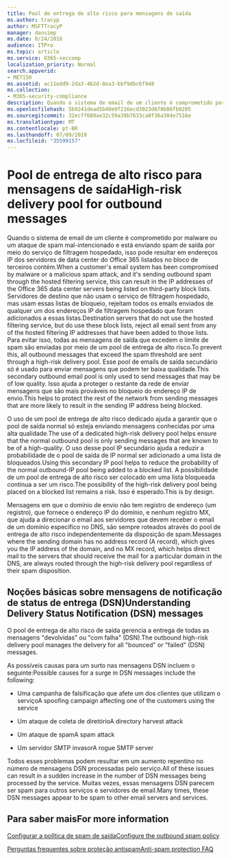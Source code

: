 ```yaml
---
title: Pool de entrega de alto risco para mensagens de saída
ms.author: tracyp
author: MSFTTracyP
manager: dansimp
ms.date: 8/24/2016
audience: ITPro
ms.topic: article
ms.service: O365-seccomp
localization_priority: Normal
search.appverid:
- MET150
ms.assetid: ac11edd9-2da3-462d-8ea3-bbf9dbc6f948
ms.collection:
- M365-security-compliance
description: Quando o sistema de email de um cliente é comprometido por malware ou um ataque de spam mal-intencionado e está enviando spam de saída por meio do serviço de filtragem hospedado, isso pode resultar em endereços IP dos servidores de data center do Office 365 listados no bloco de terceiros contém.
ms.openlocfilehash: 5b9241dead5b40e9f216ecd3023d6f8b86fb0205
ms.sourcegitcommit: 32ecff689ae32c59a39b7633ca0f36a304e7516e
ms.translationtype: MT
ms.contentlocale: pt-BR
ms.lasthandoff: 07/09/2019
ms.locfileid: "35599157"
---
```

# <a name="high-risk-delivery-pool-for-outbound-messages"></a><span data-ttu-id="5cb50-103">Pool de entrega de alto risco para mensagens de saída</span><span class="sxs-lookup"><span data-stu-id="5cb50-103">High-risk delivery pool for outbound messages</span></span>

<span data-ttu-id="5cb50-104">Quando o sistema de email de um cliente é comprometido por malware ou um ataque de spam mal-intencionado e está enviando spam de saída por meio do serviço de filtragem hospedado, isso pode resultar em endereços IP dos servidores de data center do Office 365 listados no bloco de terceiros contém.</span><span class="sxs-lookup"><span data-stu-id="5cb50-104">When a customer's email system has been compromised by malware or a malicious spam attack, and it's sending outbound spam through the hosted filtering service, this can result in the IP addresses of the Office 365 data center servers being listed on third-party block lists.</span></span> <span data-ttu-id="5cb50-105">Servidores de destino que não usam o serviço de filtragem hospedado, mas usam essas listas de bloqueio, rejeitam todos os emails enviados de qualquer um dos endereços IP de filtragem hospedado que foram adicionados a essas listas.</span><span class="sxs-lookup"><span data-stu-id="5cb50-105">Destination servers that do not use the hosted filtering service, but do use these block lists, reject all email sent from any of the hosted filtering IP addresses that have been added to those lists.</span></span> <span data-ttu-id="5cb50-106">Para evitar isso, todas as mensagens de saída que excedem o limite de spam são enviadas por meio de um pool de entrega de alto risco.</span><span class="sxs-lookup"><span data-stu-id="5cb50-106">To prevent this, all outbound messages that exceed the spam threshold are sent through a high-risk delivery pool.</span></span> <span data-ttu-id="5cb50-107">Esse pool de emails de saída secundário só é usado para enviar mensagens que podem ter baixa qualidade.</span><span class="sxs-lookup"><span data-stu-id="5cb50-107">This secondary outbound email pool is only used to send messages that may be of low quality.</span></span> <span data-ttu-id="5cb50-108">Isso ajuda a proteger o restante da rede de enviar mensagens que são mais prováveis no bloqueio do endereço IP de envio.</span><span class="sxs-lookup"><span data-stu-id="5cb50-108">This helps to protect the rest of the network from sending messages that are more likely to result in the sending IP address being blocked.</span></span>
  
<span data-ttu-id="5cb50-109">O uso de um pool de entrega de alto risco dedicado ajuda a garantir que o pool de saída normal só esteja enviando mensagens conhecidas por uma alta qualidade.</span><span class="sxs-lookup"><span data-stu-id="5cb50-109">The use of a dedicated high-risk delivery pool helps ensure that the normal outbound pool is only sending messages that are known to be of a high-quality.</span></span> <span data-ttu-id="5cb50-110">O uso desse pool IP secundário ajuda a reduzir a probabilidade de o pool de saída de IP normal ser adicionado a uma lista de bloqueados.</span><span class="sxs-lookup"><span data-stu-id="5cb50-110">Using this secondary IP pool helps to reduce the probability of the normal outbound-IP pool being added to a blocked list.</span></span> <span data-ttu-id="5cb50-111">A possibilidade de um pool de entrega de alto risco ser colocado em uma lista bloqueada continua a ser um risco.</span><span class="sxs-lookup"><span data-stu-id="5cb50-111">The possibility of the high-risk delivery pool being placed on a blocked list remains a risk.</span></span> <span data-ttu-id="5cb50-112">Isso é esperado.</span><span class="sxs-lookup"><span data-stu-id="5cb50-112">This is by design.</span></span>
  
<span data-ttu-id="5cb50-113">Mensagens em que o domínio de envio não tem registro de endereço (um registro), que fornece o endereço IP do domínio, e nenhum registro MX, que ajuda a direcionar o email aos servidores que devem receber o email de um domínio específico no DNS, são sempre roteados através do pool de entrega de alto risco independentemente da disposição de spam.</span><span class="sxs-lookup"><span data-stu-id="5cb50-113">Messages where the sending domain has no address record (A record), which gives you the IP address of the domain, and no MX record, which helps direct mail to the servers that should receive the mail for a particular domain in the DNS, are always routed through the high-risk delivery pool regardless of their spam disposition.</span></span>
  
## <a name="understanding-delivery-status-notification-dsn-messages"></a><span data-ttu-id="5cb50-114">Noções básicas sobre mensagens de notificação de status de entrega (DSN)</span><span class="sxs-lookup"><span data-stu-id="5cb50-114">Understanding Delivery Status Notification (DSN) messages</span></span>

<span data-ttu-id="5cb50-115">O pool de entrega de alto risco de saída gerencia a entrega de todas as mensagens "devolvidas" ou "com falha" (DSN).</span><span class="sxs-lookup"><span data-stu-id="5cb50-115">The outbound high-risk delivery pool manages the delivery for all "bounced" or "failed" (DSN) messages.</span></span>
  
<span data-ttu-id="5cb50-116">As possíveis causas para um surto nas mensagens DSN incluem o seguinte:</span><span class="sxs-lookup"><span data-stu-id="5cb50-116">Possible causes for a surge in DSN messages include the following:</span></span>
  
- <span data-ttu-id="5cb50-117">Uma campanha de falsificação que afete um dos clientes que utilizam o serviço</span><span class="sxs-lookup"><span data-stu-id="5cb50-117">A spoofing campaign affecting one of the customers using the service</span></span>
    
- <span data-ttu-id="5cb50-118">Um ataque de coleta de diretório</span><span class="sxs-lookup"><span data-stu-id="5cb50-118">A directory harvest attack</span></span>
    
- <span data-ttu-id="5cb50-119">Um ataque de spam</span><span class="sxs-lookup"><span data-stu-id="5cb50-119">A spam attack</span></span>
    
- <span data-ttu-id="5cb50-120">Um servidor SMTP invasor</span><span class="sxs-lookup"><span data-stu-id="5cb50-120">A rogue SMTP server</span></span>
    
<span data-ttu-id="5cb50-121">Todos esses problemas podem resultar em um aumento repentino no número de mensagens DSN processadas pelo serviço.</span><span class="sxs-lookup"><span data-stu-id="5cb50-121">All of these issues can result in a sudden increase in the number of DSN messages being processed by the service.</span></span> <span data-ttu-id="5cb50-122">Muitas vezes, essas mensagens DSN parecem ser spam para outros serviços e servidores de email.</span><span class="sxs-lookup"><span data-stu-id="5cb50-122">Many times, these DSN messages appear to be spam to other email servers and services.</span></span>
  
## <a name="for-more-information"></a><span data-ttu-id="5cb50-123">Para saber mais</span><span class="sxs-lookup"><span data-stu-id="5cb50-123">For more information</span></span>

[<span data-ttu-id="5cb50-124">Configurar a política de spam de saída</span><span class="sxs-lookup"><span data-stu-id="5cb50-124">Configure the outbound spam policy</span></span>](configure-the-outbound-spam-policy.md)
  
[<span data-ttu-id="5cb50-125">Perguntas frequentes sobre proteção antispam</span><span class="sxs-lookup"><span data-stu-id="5cb50-125">Anti-spam protection FAQ</span></span>](anti-spam-protection-faq.md)
  

